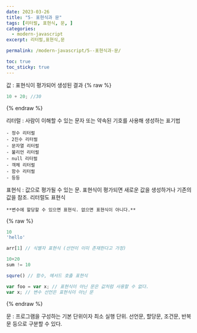 ```yaml
---
date: 2023-03-26
title: "5- 표현식과 문"
tags: [리터럴, 표현식, 문, ]
categories:
  - modern-javascript
excerpt: 리터럴,표현식,문

permalink: /modern-javascript/5--표현식과-문/

toc: true
toc_sticky: true
---
```



값 : 표현식이 평가되어 생성된 결과
{% raw %}

```javascript
10 + 20; //30
```
{% endraw %}


리터럴 : 사람이 이해할 수 있는 문자 또는 약속된 기호를 사용해 생성하는 표기법

	- 정수 리터럴
	- 2진수 리터럴
	- 문자열 리터럴
	- 불리언 리터럴
	- null 리터럴
	- 객체 리터럴
	- 함수 리터럴
	- 등등

표현식 : 값으로 평가될 수 있는 문. 표현식이 평가되면 새로운 값을 생성하거나 기존의 값을 참조. 리터럴도 표현식


	**변수에 할당할 수 있으면 표현식. 없으면 표현식이 아니다.**
{% raw %}

```javascript
10
'hello'

arr[1] // 식별자 표현식 (선언이 이미 존재한다고 가정)

10+20
sum != 10

squre() // 함수, 메서드 호출 표현식

var foo = var x; // 표현식이 아닌 문은 값처럼 사용할 수 없다.
var x; // 변수 선언은 표현식이 아닌 문
```
{% endraw %}


문 : 프로그램을 구성하는 기본 단위이자 최소 실행 단위. 선언문, 할당문, 조건문, 반복문 등으로 구분할 수 있다.

